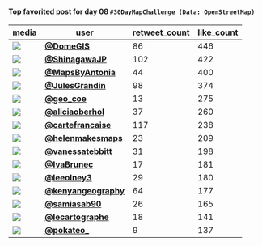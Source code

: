 #### Top favorited post for day 08 `#30DayMapChallenge (Data: OpenStreetMap)`
| media                                                | user                                                                                   |   retweet_count |   like_count |
|------------------------------------------------------|----------------------------------------------------------------------------------------|-----------------|--------------|
| ![](https://pbs.twimg.com/media/FhEHq6nX0AUV-k-.jpg) | **[@DomeGIS](https://twitter.com/DomeGIS/status/1590062222935732224)**                 |              86 |          446 |
| ![](https://pbs.twimg.com/media/FhCbV2QaYAIYP9a.jpg) | **[@ShinagawaJP](https://twitter.com/ShinagawaJP/status/1589950875434455042)**         |             102 |          422 |
| ![](https://pbs.twimg.com/media/FhBhcHLXoAIScsO.jpg) | **[@MapsByAntonia](https://twitter.com/MapsByAntonia/status/1589877806972141570)**     |              44 |          400 |
| ![](https://pbs.twimg.com/media/FgaDFS_XkAAWn0W.jpg) | **[@JulesGrandin](https://twitter.com/JulesGrandin/status/1589883418573262848)**       |              98 |          374 |
| ![](https://pbs.twimg.com/media/FhBLCR6agAIz2-h.jpg) | **[@geo_coe](https://twitter.com/geo_coe/status/1589855835454603268)**                 |              13 |          275 |
| ![](https://pbs.twimg.com/media/FhEMaF3XgAAGxRI.jpg) | **[@aliciaoberhol](https://twitter.com/aliciaoberhol/status/1590066419030364160)**     |              37 |          260 |
| ![](https://pbs.twimg.com/media/FhB6_SlXEAEcH5s.jpg) | **[@cartefrancaise](https://twitter.com/cartefrancaise/status/1589905906728202240)**   |             117 |          238 |
| ![](https://pbs.twimg.com/media/FhDIld4XEAAUZm_.jpg) | **[@helenmakesmaps](https://twitter.com/helenmakesmaps/status/1589991533130174465)**   |              23 |          209 |
| ![](https://pbs.twimg.com/media/FhBg_TxXgAEQMXl.png) | **[@vanessatebbitt](https://twitter.com/vanessatebbitt/status/1589877384911548416)**   |              31 |          198 |
| ![](https://pbs.twimg.com/media/FhE8aehWQAIuia-.jpg) | **[@IvaBrunec](https://twitter.com/IvaBrunec/status/1590118949030891520)**             |              17 |          181 |
| ![](https://pbs.twimg.com/media/FhCe4pGXwAAZOxp.jpg) | **[@leeolney3](https://twitter.com/leeolney3/status/1589945477813764096)**             |              29 |          180 |
| ![](https://pbs.twimg.com/media/FhBSdeFWYAE910b.jpg) | **[@kenyangeography](https://twitter.com/kenyangeography/status/1589861337890365440)** |              64 |          177 |
| ![](https://pbs.twimg.com/media/FhDIZtVXEAAVNuU.jpg) | **[@samiasab90](https://twitter.com/samiasab90/status/1589991126379155456)**           |              26 |          165 |
| ![](https://pbs.twimg.com/media/FhB-7kFXEAE353E.jpg) | **[@lecartographe](https://twitter.com/lecartographe/status/1589910297233747968)**     |              18 |          141 |
| ![](https://pbs.twimg.com/media/FY9hgM7X0AEuuyB.jpg) | **[@pokateo_](https://twitter.com/pokateo_/status/1590002704734191617)**               |               9 |          137 |
 
